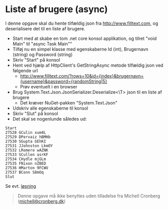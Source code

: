 ﻿# Liste af brugere (async)

I denne opgave skal du hente tilfældig json fra http://www.filltext.com, og deserialisere det til en liste af brugere.

- Start med at skabe en tom .net core konsol applikation, og tilret "void Main" til "async Task Main""
- Tilføj nu en simpel klasse med egenskaberne Id (int), Brugernavn (string) og Password (string)
- Skriv "Start" på konsol
- Hent ved hjælp af HttpClient's GetStringAsync metode tilfældig json ved følgende url
	- http://www.filltext.com/?rows=10&id={index}&brugernavn={username}&password={randomString|5}
	- Prøv eventuelt i en browser
- Brug System.Text.Json.JsonSerializer.Deserialize<\T\> json til en liste af brugere
	- Det kræver NuGet-pakken "System.Text.Json"
- Udskriv alle egenskaberne til konsol
- Skriv "Slut" på konsol
- Det skal se nogenlunde således ud:

```
Start
27528 GCulin xum4L
27529 DPervaiz hBMHb
27530 SGupta GEhKI
27531 JJohnston LkmOY
27532 LRomero wAZNK
27533 SCullen asrKF
27534 CHydle mjGLm
27535 FNixon nZBED
27536 HMarton 9FCWU
27537 BConn S8mOq
Slut
```

Se evt. [løsning](https://github.com/devcronberg/undervisning-cs-opgaver/blob/master/async-findbrugere/Program.cs)

<!-- footerstart -->
> Denne opgave må ikke benyttes uden tilladelse fra Michell Cronberg (michell@cronberg.dk)
<!-- footerslut -->
